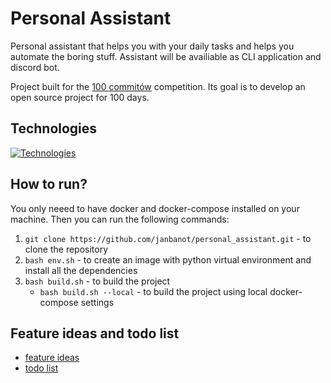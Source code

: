 # Personal Assistant
Personal assistant that helps you with your daily tasks and helps you automate the boring stuff.
Assistant will be availiable as CLI application and discord bot.

Project built for the [100 commitów](https://100commitow.pl/) competition. Its goal is to develop an open source project for 100 days.

## Technologies
[![Technologies](https://skillicons.dev/icons?i=py,flask,postgres)](https://skillicons.dev)

## How to run?
You only neeed to have docker and docker-compose installed on your machine. Then you can run the following commands:
1. ```git clone https://github.com/janbanot/personal_assistant.git``` - to clone the repository
1. ```bash env.sh``` - to create an image with python virtual environment and install all the dependencies
2. ```bash build.sh``` - to build the project
    - ```bash build.sh --local``` - to build the project using local docker-compose settings

## Feature ideas and todo list
- [feature ideas](docs/feature_ideas.md)
- [todo list](docs/todo.md)
